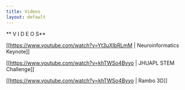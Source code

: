 ```yaml
---
title: Videos
layout: default
---
```


** V I D E O S**

[[https://www.youtube.com/watch?v=Yt3uXIbRLmM | Neuroinformatics Keynote]]

[[https://www.youtube.com/watch?v=khTWSo4Bvyo | JHUAPL STEM Challenge]]

[[https://www.youtube.com/watch?v=khTWSo4Bvyo | Rambo 3D]]
